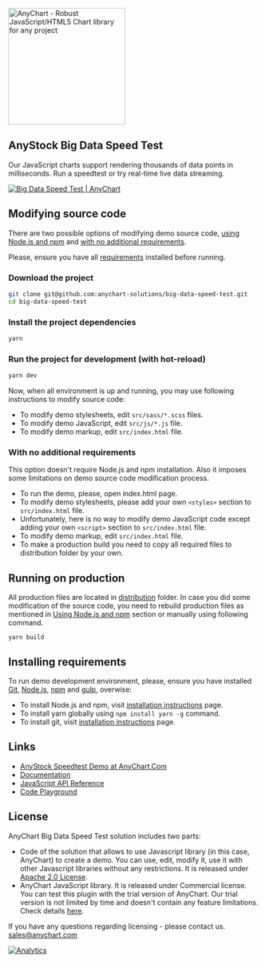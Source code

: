 [<img src="https://cdn.anychart.com/images/logo-transparent-segoe.png?2" width="234px" alt="AnyChart - Robust JavaScript/HTML5 Chart library for any project">](https://www.anychart.com)

## AnyStock Big Data Speed Test

Our JavaScript charts support rendering thousands of data points in milliseconds. Run a speedtest or try real-time live data streaming.

[<img src="https://static.anychart.com/images/github/big-data-speed-test.png" alt="Big Data Speed Test | AnyChart">](https://www.anychart.com/solutions/big-data-speed-test/)

## Modifying source code

There are two possible options of modifying demo source code, [using Node.js and npm](#using-nodejs-and-npm)
and [with no additional requirements](#with-no-additional-requirements).

Please, ensure you have all [requirements](#installing-requirements) installed before running.

### Download the project

```bash
git clone git@github.com:anychart-solutions/big-data-speed-test.git
cd big-data-speed-test
```

### Install the project dependencies

```bash
yarn
```

### Run the project for development (with hot-reload)

```bash
yarn dev
```

Now, when all environment is up and running, you may use following instructions to modify source code:

- To modify demo stylesheets, edit `src/sass/*.scss` files.
- To modify demo JavaScript, edit `src/js/*.js` file.
- To modify demo markup, edit `src/index.html` file.

### With no additional requirements

This option doesn't require Node.js and npm installation.
Also it imposes some limitations on demo source code modification process.

- To run the demo, please, open index.html page.
- To modify demo stylesheets, please add your own `<styles>` section to `src/index.html` file.
- Unfortunately, here is no way to modify demo JavaScript code except adding your own `<script>` section to `src/index.html` file.
- To modify demo markup, edit `src/index.html` file.
- To make a production build you need to copy all required files to distribution folder by your own.

## Running on production

All production files are located in [distribution](https://github.com/anychart-solutions/big-data-speed-test/tree/master/dist) folder.
In case you did some modification of the source code, you need to rebuild production files as mentioned in [Using Node.js and npm](#using-node.js-and-npm) section or manually using following command.

```
yarn build
```

## Installing requirements

To run demo development environment, please, ensure you have installed [Git](https://git-scm.com/), [Node.js](https://nodejs.org/), [npm](https://www.npmjs.com/) and [gulp](http://gulpjs.com/), overwise:

- To install Node.js and npm, visit [installation instructions](https://docs.npmjs.com/getting-started/installing-node) page.
- To install yarn globally using `npm install yarn -g` command.
- To install git, visit [installation instructions](https://git-scm.com/book/en/v1/Getting-Started-Installing-Git) page.

## Links

- [AnyStock Speedtest Demo at AnyChart.Com](https://www.anychart.com/solutions/big-data-speed-test/)
- [Documentation](https://docs.anychart.com)
- [JavaScript API Reference](https://api.anychart.com)
- [Code Playground](https://playground.anychart.com)

## License

AnyChart Big Data Speed Test solution includes two parts:

- Code of the solution that allows to use Javascript library (in this case, AnyChart) to create a demo. You can use, edit, modify it, use it with other Javascript libraries without any restrictions. It is released under [Apache 2.0 License](https://github.com/anychart-solutions/big-data-speed-test/blob/master/LICENSE).
- AnyChart JavaScript library. It is released under Commercial license. You can test this plugin with the trial version of AnyChart. Our trial version is not limited by time and doesn't contain any feature limitations. Check details [here](https://www.anychart.com/buy/).

If you have any questions regarding licensing - please contact us. <sales@anychart.com>

[![Analytics](https://ga-beacon.appspot.com/UA-228820-4/Solutions/big-data-speed-test?pixel&useReferer)](https://github.com/igrigorik/ga-beacon)
